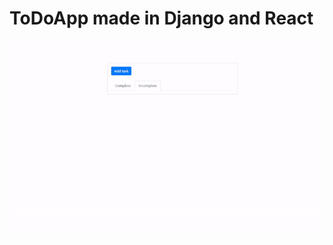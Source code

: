 # ToDoApp made in Django and React

![Demonstration Gif](https://github.com/JoseSuptitz/ToDoApp/blob/master/gif/GifDemonstration.gif)

